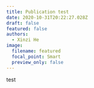 ```yaml
---
title: Publication test
date: 2020-10-31T20:22:27.028Z
draft: false
featured: false
authors:
  - Xinzi He
image:
  filename: featured
  focal_point: Smart
  preview_only: false
---
```

test